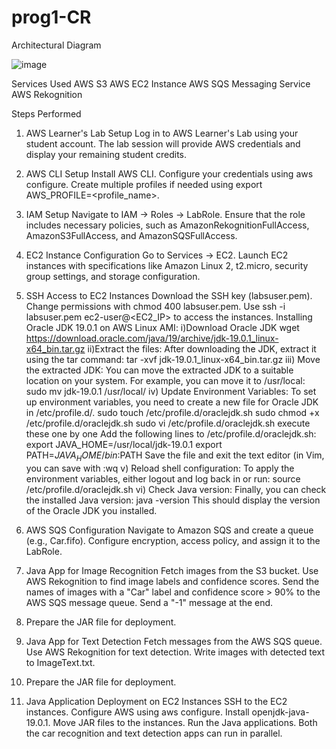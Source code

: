 # prog1-CR

Architectural Diagram

![image](https://github.com/rudrabarot71/prog1-CR/assets/81606729/11290052-cf1c-40e8-a4d4-0e6e7ff462d2)



Services Used
AWS S3
AWS EC2 Instance
AWS SQS Messaging Service
AWS Rekognition

Steps Performed
1. AWS Learner's Lab Setup
Log in to AWS Learner's Lab using your student account.
The lab session will provide AWS credentials and display your remaining student credits.
2. AWS CLI Setup
Install AWS CLI.
Configure your credentials using aws configure.
Create multiple profiles if needed using export AWS_PROFILE=<profile_name>.
3. IAM Setup
Navigate to IAM -> Roles -> LabRole.
Ensure that the role includes necessary policies, such as AmazonRekognitionFullAccess, AmazonS3FullAccess, and AmazonSQSFullAccess.
4. EC2 Instance Configuration
Go to Services -> EC2.
Launch EC2 instances with specifications like Amazon Linux 2, t2.micro, security group settings, and storage configuration.
5. SSH Access to EC2 Instances
Download the SSH key (labsuser.pem).
Change permissions with chmod 400 labsuser.pem.
Use ssh -i labsuser.pem ec2-user@<EC2_IP> to access the instances.
Installing Oracle JDK 19.0.1 on AWS Linux AMI:
i)Download Oracle JDK
wget https://download.oracle.com/java/19/archive/jdk-19.0.1_linux-x64_bin.tar.gz
ii)Extract the files:
After downloading the JDK, extract it using the tar command:
tar -xvf jdk-19.0.1_linux-x64_bin.tar.gz
iii) Move the extracted JDK:
You can move the extracted JDK to a suitable location on your system. For example, you can move it to /usr/local:
sudo mv jdk-19.0.1 /usr/local/
iv) Update Environment Variables:
To set up environment variables, you need to create a new file for Oracle JDK in /etc/profile.d/.
sudo touch /etc/profile.d/oraclejdk.sh
sudo chmod +x /etc/profile.d/oraclejdk.sh
sudo vi /etc/profile.d/oraclejdk.sh
execute these one by one
Add the following lines to /etc/profile.d/oraclejdk.sh:
export JAVA_HOME=/usr/local/jdk-19.0.1
export PATH=$JAVA_HOME/bin:$PATH
Save the file and exit the text editor (in Vim, you can save with :wq
v) Reload shell configuration:
To apply the environment variables, either logout and log back in or run:
source /etc/profile.d/oraclejdk.sh
vi) Check Java version:
Finally, you can check the installed Java version:
java -version
This should display the version of the Oracle JDK you installed.


6. AWS SQS Configuration
Navigate to Amazon SQS and create a queue (e.g., Car.fifo).
Configure encryption, access policy, and assign it to the LabRole.
7. Java App for Image Recognition
Fetch images from the S3 bucket.
Use AWS Rekognition to find image labels and confidence scores.
Send the names of images with a "Car" label and confidence score > 90% to the AWS SQS message queue.
Send a "-1" message at the end.
8. Prepare the JAR file for deployment.
9. Java App for Text Detection
Fetch messages from the AWS SQS queue.
Use AWS Rekognition for text detection.
Write images with detected text to ImageText.txt.
10. Prepare the JAR file for deployment.
11. Java Application Deployment on EC2 Instances
SSH to the EC2 instances.
Configure AWS using aws configure.
Install openjdk-java-19.0.1.
Move JAR files to the instances.
Run the Java applications.
Both the car recognition and text detection apps can run in parallel.






